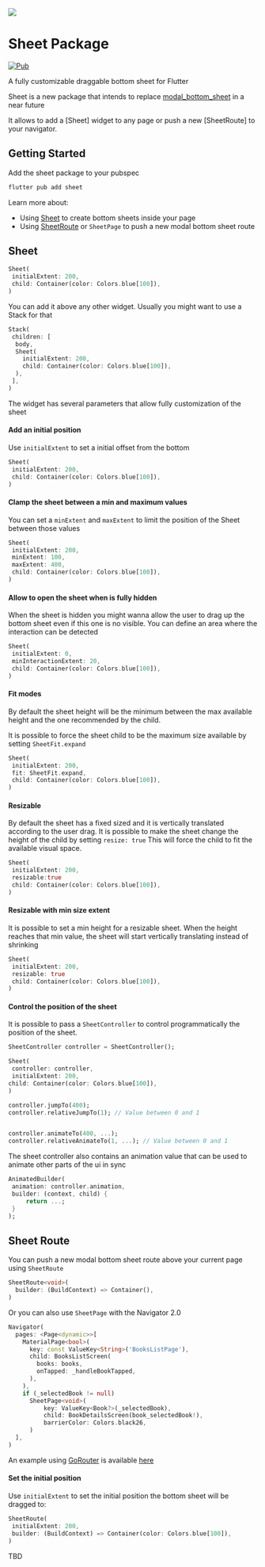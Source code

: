 <img src="https://github.com/jamesblasco/modal_bottom_sheet/blob/main/docs/assets/sheet.gif?raw=true">


# Sheet Package

[![Pub](https://img.shields.io/pub/v/sheet.svg?logo=flutter&color=blue&style=flat-square)](https://pub.dev/packages/sheet)

A fully customizable draggable bottom sheet for Flutter

Sheet is a new package that intends to replace [modal_bottom_sheet](https://pub.dev/packages/modal_bottom_sheet) in a near future 

It allows to add a [Sheet] widget to any page or push a new [SheetRoute] to your navigator.

## Getting Started

Add the sheet package to your pubspec 

```sh
flutter pub add sheet 
```

Learn more about:
  - Using [Sheet](modal_bottom_sheet/tree/main/sheet#sheet) to create bottom sheets inside your page
  - Using [SheetRoute](modal_bottom_sheet/tree/main/sheet#sheetroute) or `SheetPage` to push a new modal bottom sheet route

## Sheet

```dart
Sheet(
 initialExtent: 200,
 child: Container(color: Colors.blue[100]),
)
```

You can add it above any other widget. Usually you might want to use a Stack for that

```dart
Stack(
 children: [
  body,   
  Sheet(
    initialExtent: 200,
    child: Container(color: Colors.blue[100]),
  ),
 ],
)
```


The widget has several parameters that allow fully customization of the sheet

#### Add an initial position

Use `initialExtent` to set a initial offset from the bottom

```dart
Sheet(
 initialExtent: 200,
 child: Container(color: Colors.blue[100]),
)
```

#### Clamp the sheet between a min and maximum values

You can set a `minExtent` and `maxExtent` to limit the position of the Sheet between those values

```dart
Sheet(
 initialExtent: 200,
 minExtent: 100,
 maxExtent: 400,
 child: Container(color: Colors.blue[100]),
)
```


#### Allow to open the sheet when is fully hidden

When the sheet is hidden you might wanna allow the user to drag up the bottom sheet even if this one is no visible. You can define an area where the interaction can be detected

```dart
Sheet(
 initialExtent: 0,
 minInteractionExtent: 20,
 child: Container(color: Colors.blue[100]),
)
```


#### Fit modes

By default the sheet height will be the minimum between the max available height and the one recommended by the child.

It is possible to force the sheet child to be the maximum size available by setting  `SheetFit.expand`

```dart
Sheet(
 initialExtent: 200,
 fit: SheetFit.expand,
 child: Container(color: Colors.blue[100]),
)
```

#### Resizable

By default the sheet has a fixed sized and it is vertically translated according to the user drag.
It is possible to make the sheet change the height of the child by setting `resize: true`
This will force the child to fit the available visual space.

```dart
Sheet(
 initialExtent: 200,
 resizable:true
 child: Container(color: Colors.blue[100]),
)
```

#### Resizable with min size extent

It is possible to set a min height for a resizable sheet. When the height reaches that min value, the sheet 
will start vertically translating instead of shrinking

```dart
Sheet(
 initialExtent: 200,
 resizable: true
 child: Container(color: Colors.blue[100]),
)
```


#### Control the position of the sheet

It is possible to pass a `SheetController` to control programmatically the position of the sheet.

```dart
SheetController controller = SheetController();

Sheet(
 controller: controller,
 initialExtent: 200,
child: Container(color: Colors.blue[100]),
)

controller.jumpTo(400); 
controller.relativeJumpTo(1); // Value between 0 and 1


controller.animateTo(400, ...); 
controller.relativeAnimateTo(1, ...); // Value between 0 and 1
```

The sheet controller also contains an animation value that can be used to animate other parts of the ui in sync

```dart
AnimatedBuilder(
 animation: controller.animation,
 builder: (context, child) {
     return ...;
 }
);
```


## Sheet Route

You can push a new modal bottom sheet route above your current page using `SheetRoute`


```dart
SheetRoute<void>(
  builder: (BuildContext) => Container(),
)
```

Or you can also use `SheetPage` with the Navigator 2.0

```dart
Navigator(
  pages: <Page<dynamic>>[
    MaterialPage<bool>(
      key: const ValueKey<String>('BooksListPage'),
      child: BooksListScreen(
        books: books,
        onTapped: _handleBookTapped,
      ),
    ),
    if (_selectedBook != null)
      SheetPage<void>(
          key: ValueKey<Book?>(_selectedBook),
          child: BookDetailsScreen(book_selectedBook!),
          barrierColor: Colors.black26,
      )
  ],
)
```

An example using [GoRouter](https://pub.dev/packages/go_router) is available [here](https://github.com/jamesblasco/modal_bottom_sheet/blob/main/sheet/example/lib/examples/route/navigation/go_router.dart)



#### Set the initial position

Use `initialExtent` to set the initial position the bottom sheet will be dragged to:

```dart
SheetRoute(
 initialExtent: 200,
 builder: (BuildContext) => Container(color: Colors.blue[100]),
)
```

TBD